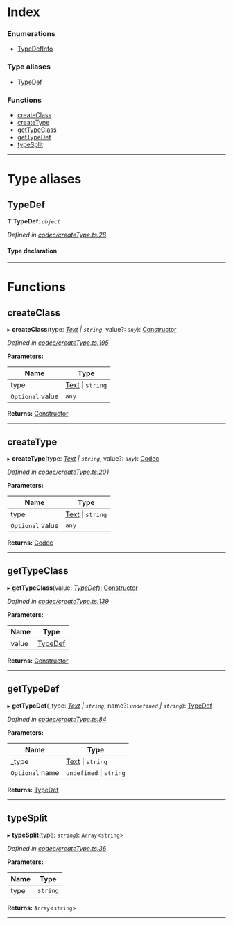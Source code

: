 

# Index

### Enumerations

* [TypeDefInfo](../enums/_codec_createtype_.typedefinfo.md)

### Type aliases

* [TypeDef](_codec_createtype_.md#typedef)

### Functions

* [createClass](_codec_createtype_.md#createclass)
* [createType](_codec_createtype_.md#createtype)
* [getTypeClass](_codec_createtype_.md#gettypeclass)
* [getTypeDef](_codec_createtype_.md#gettypedef)
* [typeSplit](_codec_createtype_.md#typesplit)

---

# Type aliases

<a id="typedef"></a>

##  TypeDef

**Ƭ TypeDef**: *`object`*

*Defined in [codec/createType.ts:28](https://github.com/polkadot-js/api/blob/5a0d692/packages/types/src/codec/createType.ts#L28)*

#### Type declaration

___

# Functions

<a id="createclass"></a>

##  createClass

▸ **createClass**(type: *[Text](../classes/_text_.text.md) \| `string`*, value?: *`any`*): [Constructor](_types_.md#constructor)

*Defined in [codec/createType.ts:195](https://github.com/polkadot-js/api/blob/5a0d692/packages/types/src/codec/createType.ts#L195)*

**Parameters:**

| Name | Type |
| ------ | ------ |
| type | [Text](../classes/_text_.text.md) \| `string` |
| `Optional` value | `any` |

**Returns:** [Constructor](_types_.md#constructor)

___
<a id="createtype"></a>

##  createType

▸ **createType**(type: *[Text](../classes/_text_.text.md) \| `string`*, value?: *`any`*): [Codec](../interfaces/_types_.codec.md)

*Defined in [codec/createType.ts:201](https://github.com/polkadot-js/api/blob/5a0d692/packages/types/src/codec/createType.ts#L201)*

**Parameters:**

| Name | Type |
| ------ | ------ |
| type | [Text](../classes/_text_.text.md) \| `string` |
| `Optional` value | `any` |

**Returns:** [Codec](../interfaces/_types_.codec.md)

___
<a id="gettypeclass"></a>

##  getTypeClass

▸ **getTypeClass**(value: *[TypeDef](_codec_createtype_.md#typedef)*): [Constructor](_types_.md#constructor)

*Defined in [codec/createType.ts:139](https://github.com/polkadot-js/api/blob/5a0d692/packages/types/src/codec/createType.ts#L139)*

**Parameters:**

| Name | Type |
| ------ | ------ |
| value | [TypeDef](_codec_createtype_.md#typedef) |

**Returns:** [Constructor](_types_.md#constructor)

___
<a id="gettypedef"></a>

##  getTypeDef

▸ **getTypeDef**(_type: *[Text](../classes/_text_.text.md) \| `string`*, name?: *`undefined` \| `string`*): [TypeDef](_codec_createtype_.md#typedef)

*Defined in [codec/createType.ts:84](https://github.com/polkadot-js/api/blob/5a0d692/packages/types/src/codec/createType.ts#L84)*

**Parameters:**

| Name | Type |
| ------ | ------ |
| _type | [Text](../classes/_text_.text.md) \| `string` |
| `Optional` name | `undefined` \| `string` |

**Returns:** [TypeDef](_codec_createtype_.md#typedef)

___
<a id="typesplit"></a>

##  typeSplit

▸ **typeSplit**(type: *`string`*): `Array`<`string`>

*Defined in [codec/createType.ts:36](https://github.com/polkadot-js/api/blob/5a0d692/packages/types/src/codec/createType.ts#L36)*

**Parameters:**

| Name | Type |
| ------ | ------ |
| type | `string` |

**Returns:** `Array`<`string`>

___

